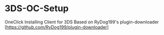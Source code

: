 # 3DS-OC-Setup
OneClick Installing Client for 3DS
Based on RyDog199's plugin-downloader [https://github.com/RyDog199/plugin-downloader]
